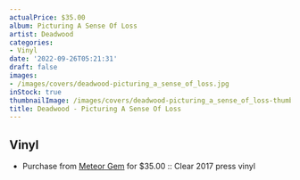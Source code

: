 ```yaml
---
actualPrice: $35.00
album: Picturing A Sense Of Loss
artist: Deadwood
categories:
- Vinyl
date: '2022-09-26T05:21:31'
draft: false
images:
- /images/covers/deadwood-picturing_a_sense_of_loss.jpg
inStock: true
thumbnailImage: /images/covers/deadwood-picturing_a_sense_of_loss-thumb.jpg
title: Deadwood - Picturing A Sense Of Loss
---
```


## Vinyl
* Purchase from [Meteor Gem](https://meteor-gem.com/products/deadwood-picturing-a-sense-of-loss-2xlp) for $35.00 :: Clear 2017 press vinyl
